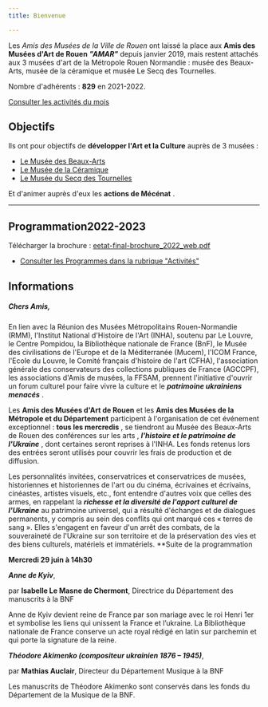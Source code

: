 ```yaml
---
title: Bienvenue

---
```

Les _Amis des Musées de la Ville de Rouen_ ont laissé la place aux **Amis des Musées d'Art de Rouen**              **_"AMAR"_** depuis janvier 2019, mais restent attachés aux 3 musées d'art de la Métropole Rouen Normandie : musée des Beaux-Arts, musée de la céramique et musée Le Secq des Tournelles.

Nombre d'adhérents : **829**  en 2021-2022.

[Consulter les activités du mois](/pages/activites-du-mois.html)

## Objectifs

Ils ont pour objectifs de **développer l'Art et la Culture** auprès de 3 musées :

* [Le Musée des Beaux-Arts](http://mbarouen.fr/fr)
* [Le Musée de la Céramique](http://museedelaceramique.fr/fr)
* [Le Musée du Secq des Tournelles](http://museelesecqdestournelles.fr/fr)

Et d'animer auprès d'eux les **actions de Mécénat** .

***

## Programmation2022-2023

Télécharger la brochure :     [eetat-final-brochure_2022_web.pdf](/fichiers/eetat-final-brochure_2022_web.pdf "eetat-final-brochure_2022_web.pdf")

* [Consulter les Programmes dans la rubrique "Activités"](/pages/activites.html)

## **Informations**

##### Chers Amis,

En lien avec la Réunion des Musées Métropolitains Rouen-Normandie (RMM), l'Institut National d'Histoire de l'Art (INHA), soutenu par Le Louvre, le Centre Pompidou, la Bibliothèque nationale de France (BnF), le Musée des civilisations de l'Europe et de la Méditerranée (Mucem), l'ICOM France, l'Ecole du Louvre, le Comité français d'histoire de l'art (CFHA), l'association générale des conservateurs des collections publiques de France (AGCCPF), les associations d'Amis de musées, la FFSAM, prennent l'initiative d'ouvrir un forum culturel pour faire vivre la culture et le **_patrimoine ukrainiens menacés_** .

Les **Amis des Musées d'Art de Rouen** et les **Amis des Musées de la Métropole et du Département** participent à l'organisation de cet événement exceptionnel : **tous les mercredis** , se tiendront au Musée des Beaux-Arts de Rouen des conférences sur les arts , **_l'histoire et le patrimoine de l'Ukraine_** , dont certaines seront reprises à l'INHA. Les fonds retenus lors des entrées seront utilisés pour couvrir les frais de production et de diffusion.

Les personnalités invitées, conservatrices et conservatrices de musées, historiennes et historiennes de l'art ou du cinéma, écrivaines et écrivains, cinéastes, artistes visuels, etc., font entendre d'autres voix que celles des armes, en rappelant la **_richesse et la diversité de l'apport culturel de l'Ukraine_** au patrimoine universel, qui a résulté d'échanges et de dialogues permanents, y compris au sein des conflits qui ont marqué ces « terres de sang ». Elles s'engagent en faveur d'un arrêt des combats, de la souveraineté de l'Ukraine sur son territoire et de la préservation des vies et des biens culturels, matériels et immatériels. **Suite de la programmation

**Mercredi 29 juin à 14h30**

**_Anne de Kyiv_**,

par **Isabelle Le Masne de Chermont**, Directrice du Département des manuscrits à la BNF

Anne de Kyiv devient reine de France par son mariage avec le roi Henri 1er et symbolise les liens qui unissent la France et l’ukraine. La Bibliothèque nationale de France conserve un acte royal rédigé en latin sur parchemin et qui porte la signature de la reine.

**_Théodore Akimenko (compositeur ukrainien 1876 – 1945)_**,

par **Mathias Auclair**, Directeur du Département Musique à la BNF

Les manuscrits de Théodore Akimenko sont conservés dans les fonds du Département de la Musique de la BNF.